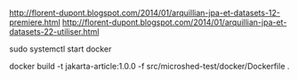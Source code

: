 http://florent-dupont.blogspot.com/2014/01/arquillian-jpa-et-datasets-12-premiere.html
http://florent-dupont.blogspot.com/2014/01/arquillian-jpa-et-datasets-22-utiliser.html


sudo systemctl start docker

docker build -t jakarta-article:1.0.0 -f src/microshed-test/docker/Dockerfile .